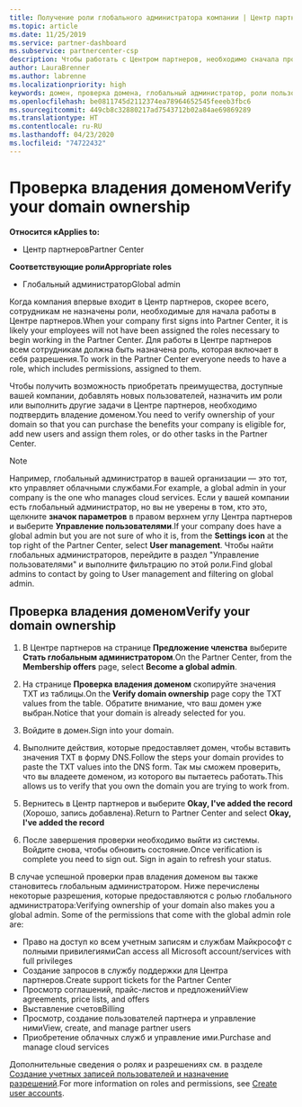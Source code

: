 ```yaml
---
title: Получение роли глобального администратора компании | Центр партнеров
ms.topic: article
ms.date: 11/25/2019
ms.service: partner-dashboard
ms.subservice: partnercenter-csp
description: Чтобы работать с Центром партнеров, необходимо сначала проверить принадлежность вашего домена. Узнайте, как это сделать и как стать глобальным администратором, который может добавлять пользователей.
author: LauraBrenner
ms.author: labrenne
ms.localizationpriority: high
keywords: домен, проверка домена, глобальный администратор, роли пользователей, разрешения
ms.openlocfilehash: be0811745d2112374ea78964652545feeeb3fbc6
ms.sourcegitcommit: 449cb8c32880217ad7543712b02a84ae69869289
ms.translationtype: HT
ms.contentlocale: ru-RU
ms.lasthandoff: 04/23/2020
ms.locfileid: "74722432"
---
```

# <a name="verify-your-domain-ownership"></a><span data-ttu-id="5f5b1-105">Проверка владения доменом</span><span class="sxs-lookup"><span data-stu-id="5f5b1-105">Verify your domain ownership</span></span>

<span data-ttu-id="5f5b1-106">**Относится к**</span><span class="sxs-lookup"><span data-stu-id="5f5b1-106">**Applies to:**</span></span>

- <span data-ttu-id="5f5b1-107">Центр партнеров</span><span class="sxs-lookup"><span data-stu-id="5f5b1-107">Partner Center</span></span>

<span data-ttu-id="5f5b1-108">**Соответствующие роли**</span><span class="sxs-lookup"><span data-stu-id="5f5b1-108">**Appropriate roles**</span></span>

- <span data-ttu-id="5f5b1-109">Глобальный администратор</span><span class="sxs-lookup"><span data-stu-id="5f5b1-109">Global admin</span></span>

<span data-ttu-id="5f5b1-110">Когда компания впервые входит в Центр партнеров, скорее всего, сотрудникам не назначены роли, необходимые для начала работы в Центре партнеров.</span><span class="sxs-lookup"><span data-stu-id="5f5b1-110">When your company first signs into Partner Center, it is likely your employees will not have been assigned the roles necessary to begin working in the Partner Center.</span></span> <span data-ttu-id="5f5b1-111">Для работы в Центре партнеров всем сотрудникам должна быть назначена роль, которая включает в себя разрешения.</span><span class="sxs-lookup"><span data-stu-id="5f5b1-111">To work in the Partner Center everyone needs to have a role, which includes permissions, assigned to them.</span></span>  

<span data-ttu-id="5f5b1-112">Чтобы получить возможность приобретать преимущества, доступные вашей компании, добавлять новых пользователей, назначить им роли или выполнить другие задачи в Центре партнеров, необходимо подтвердить владение доменом.</span><span class="sxs-lookup"><span data-stu-id="5f5b1-112">You need to verify ownership of your domain so that you can purchase the benefits your company is eligible for, add new users and assign them roles, or do other tasks in the Partner Center.</span></span> 

>[!Note]
><span data-ttu-id="5f5b1-113">Например, глобальный администратор в вашей организации — это тот, кто управляет облачными службами.</span><span class="sxs-lookup"><span data-stu-id="5f5b1-113">For example, a global admin in your company is the one who manages cloud services.</span></span> <span data-ttu-id="5f5b1-114">Если у вашей компании есть глобальный администратор, но вы не уверены в том, кто это, щелкните **значок параметров** в правом верхнем углу Центра партнеров и выберите **Управление пользователями**.</span><span class="sxs-lookup"><span data-stu-id="5f5b1-114">If your company does have a global admin but you are not sure of who it is, from the **Settings icon** at the top right of the Partner Center, select **User management**.</span></span> <span data-ttu-id="5f5b1-115">Чтобы найти глобальных администраторов, перейдите в раздел "Управление пользователями" и выполните фильтрацию по этой роли.</span><span class="sxs-lookup"><span data-stu-id="5f5b1-115">Find global admins to contact by going to User management and filtering on global admin.</span></span>

## <a name="verify-your-domain-ownership"></a><span data-ttu-id="5f5b1-116">Проверка владения доменом</span><span class="sxs-lookup"><span data-stu-id="5f5b1-116">Verify your domain ownership</span></span>

1. <span data-ttu-id="5f5b1-117">В Центре партнеров на странице **Предложение членства** выберите **Стать глобальным администратором**.</span><span class="sxs-lookup"><span data-stu-id="5f5b1-117">On the Partner Center, from the **Membership offers** page, select **Become a global admin**.</span></span> 

2. <span data-ttu-id="5f5b1-118">На странице **Проверка владения доменом** скопируйте значения TXT из таблицы.</span><span class="sxs-lookup"><span data-stu-id="5f5b1-118">On the **Verify domain ownership** page copy the TXT values from the table.</span></span> <span data-ttu-id="5f5b1-119">Обратите внимание, что ваш домен уже выбран.</span><span class="sxs-lookup"><span data-stu-id="5f5b1-119">Notice that your domain is already selected for you.</span></span>

3. <span data-ttu-id="5f5b1-120">Войдите в домен.</span><span class="sxs-lookup"><span data-stu-id="5f5b1-120">Sign into your domain.</span></span> 

4. <span data-ttu-id="5f5b1-121">Выполните действия, которые предоставляет домен, чтобы вставить значения TXT в форму DNS.</span><span class="sxs-lookup"><span data-stu-id="5f5b1-121">Follow the steps your domain provides to paste the TXT values into the DNS form.</span></span>  <span data-ttu-id="5f5b1-122">Так мы сможем проверить, что вы владеете доменом, из которого вы пытаетесь работать.</span><span class="sxs-lookup"><span data-stu-id="5f5b1-122">This allows us to verify that you own the domain you are trying to work from.</span></span>

5. <span data-ttu-id="5f5b1-123">Вернитесь в Центр партнеров и выберите **Okay, I've added the record** (Хорошо, запись добавлена).</span><span class="sxs-lookup"><span data-stu-id="5f5b1-123">Return to Partner Center and select **Okay, I've added the record**</span></span>

6. <span data-ttu-id="5f5b1-124">После завершения проверки необходимо выйти из системы. Войдите снова, чтобы обновить состояние.</span><span class="sxs-lookup"><span data-stu-id="5f5b1-124">Once verification is complete you need to sign out. Sign in again to refresh your status.</span></span> 

<span data-ttu-id="5f5b1-125">В случае успешной проверки прав владения доменом вы также становитесь глобальным администратором. Ниже перечислены некоторые разрешения, которые предоставляются с ролью глобального администратора:</span><span class="sxs-lookup"><span data-stu-id="5f5b1-125">Verifying ownership of your domain also makes you a global admin. Some of the permissions that come with the global admin role are:</span></span>

- <span data-ttu-id="5f5b1-126">Право на доступ ко всем учетным записям и службам Майкрософт с полными привилегиями</span><span class="sxs-lookup"><span data-stu-id="5f5b1-126">Can access all Microsoft account/services with full privileges</span></span> 
- <span data-ttu-id="5f5b1-127">Создание запросов в службу поддержки для Центра партнеров.</span><span class="sxs-lookup"><span data-stu-id="5f5b1-127">Create support tickets for the Partner Center</span></span>
- <span data-ttu-id="5f5b1-128">Просмотр соглашений, прайс-листов и предложений</span><span class="sxs-lookup"><span data-stu-id="5f5b1-128">View agreements, price lists, and offers</span></span>
- <span data-ttu-id="5f5b1-129">Выставление счетов</span><span class="sxs-lookup"><span data-stu-id="5f5b1-129">Billing</span></span>
- <span data-ttu-id="5f5b1-130">Просмотр, создание пользователей партнера и управление ними</span><span class="sxs-lookup"><span data-stu-id="5f5b1-130">View, create, and manage partner users</span></span>
- <span data-ttu-id="5f5b1-131">Приобретение облачных служб и управление ими.</span><span class="sxs-lookup"><span data-stu-id="5f5b1-131">Purchase and manage cloud services</span></span>

<span data-ttu-id="5f5b1-132">Дополнительные сведения о ролях и разрешениях см. в разделе [Создание учетных записей пользователей и назначение разрешений](create-user-accounts-and-set-permissions.md).</span><span class="sxs-lookup"><span data-stu-id="5f5b1-132">For more information on roles and permissions, see [Create user accounts](create-user-accounts-and-set-permissions.md).</span></span> 
